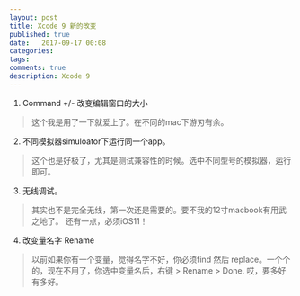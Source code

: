 ```yaml
---
layout: post
title: Xcode 9 新的改变
published: true
date:   2017-09-17 00:08
categories:
tags:
comments: true
description: Xcode 9
---
```

1. Command +/- 改变编辑窗口的大小
 
 > 这个我是用了一下就爱上了。在不同的mac下游刃有余。

2. 不同模拟器simuloator下运行同一个app。

 > 这个也是好极了，尤其是测试兼容性的时候。选中不同型号的模拟器，运行即可。

3. 无线调试。

 > 其实也不是完全无线，第一次还是需要的。要不我的12寸macbook有用武之地了。 还有一点，必须iOS11！
 
4. 改变量名字 Rename

 > 以前如果你有一个变量，觉得名字不好，你必须find 然后 replace。一个个的，现在不用了，你选中变量名后，右键 > Rename > Done. 哎，要多好有多好。
  